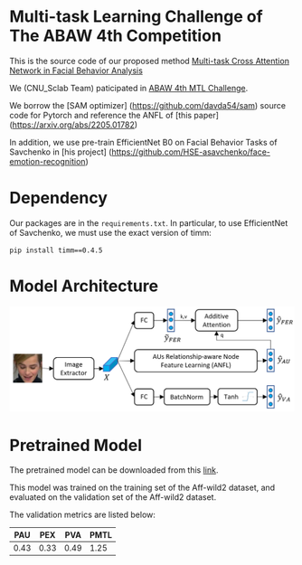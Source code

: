 # Multi-task Learning Challenge of The ABAW 4th Competition

This is the source code of our proposed method [Multi-task Cross Attention Network in Facial Behavior Analysis](https://arxiv.org/abs/2207.10293)

We (CNU_Sclab Team) paticipated in [ABAW 4th MTL Challenge](https://ibug.doc.ic.ac.uk/resources/eccv-2023-4th-abaw/).

We borrow the [SAM optimizer] (https://github.com/davda54/sam) source code for Pytorch and reference the ANFL of [this paper] (https://arxiv.org/abs/2205.01782)

In addition, we use pre-train EfficientNet B0 on  Facial Behavior Tasks of Savchenko in [his project] (https://github.com/HSE-asavchenko/face-emotion-recognition)

# Dependency

Our packages are in the `requirements.txt`. In particular, to use EfficientNet of Savchenko, we must use the exact version of timm:
```
pip install timm==0.4.5
```

# Model Architecture

![image info](./arc.PNG)


# Pretrained Model

The pretrained model can be downloaded from this [link](https://ejnu-my.sharepoint.com/:u:/g/personal/nguyendangkhanh_jnu_ac_kr/Ed1cbTz_L3JFo9Wam6MYHu0B5Cot0hLRZmG2-SvWQ6Im3g?e=yL7R90). 

This model was trained on the training set of the Aff-wild2 dataset, and evaluated on the validation set of the Aff-wild2 dataset.

The validation metrics are listed below:

| PAU | PEX | PVA | PMTL|
| --- | ---| ---| ---|
| 0.43| 0.33| 0.49| 1.25|
